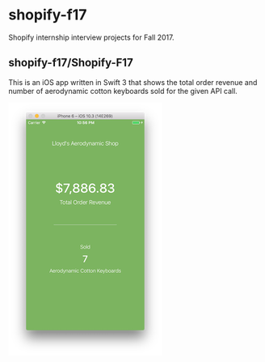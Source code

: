 # shopify-f17
Shopify internship interview projects for Fall 2017.

## shopify-f17/Shopify-F17

This is an iOS app written in Swift 3 that shows the total order revenue and number of aerodynamic cotton keyboards sold for the given API call.

![Screenshot](https://github.com/lloydtorres/shopify-f17/raw/master/Shopify-F17/screenshot.png)
